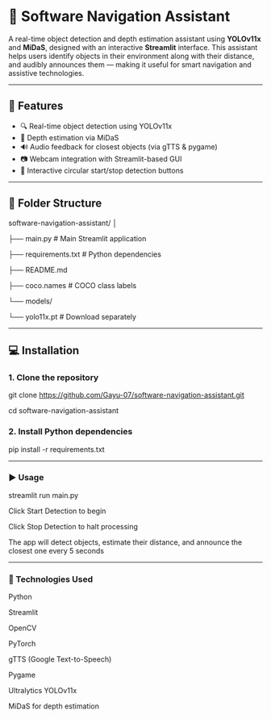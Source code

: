# 🧭 Software Navigation Assistant

A real-time object detection and depth estimation assistant using **YOLOv11x** and **MiDaS**, designed with an interactive **Streamlit** interface. This assistant helps users identify objects in their environment along with their distance, and audibly announces them — making it useful for smart navigation and assistive technologies.

---

## 🚀 Features

- 🔍 Real-time object detection using YOLOv11x
- 📏 Depth estimation via MiDaS
- 🔊 Audio feedback for closest objects (via gTTS & pygame)
- 📷 Webcam integration with Streamlit-based GUI
- 🎯 Interactive circular start/stop detection buttons

---

## 📁 Folder Structure

software-navigation-assistant/
│

├── main.py # Main Streamlit application

├── requirements.txt # Python dependencies

├── README.md 

├── coco.names # COCO class labels

└── models/

└── yolo11x.pt # Download separately

---

## 💻 Installation

### 1. Clone the repository

git clone https://github.com/Gayu-07/software-navigation-assistant.git

cd software-navigation-assistant

### 2. Install Python dependencies

pip install -r requirements.txt

---

### ▶️ Usage

streamlit run main.py

Click Start Detection to begin

Click Stop Detection to halt processing

The app will detect objects, estimate their distance, and announce the closest one every 5 seconds

---

### 🔧 Technologies Used
Python

Streamlit

OpenCV

PyTorch

gTTS (Google Text-to-Speech)

Pygame

Ultralytics YOLOv11x

MiDaS for depth estimation
